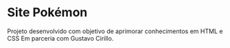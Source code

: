 # Site Pokémon

Projeto desenvolvido com objetivo de aprimorar conhecimentos em HTML e CSS
Em parceria com Gustavo Cirillo.
